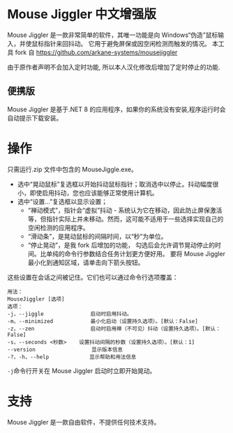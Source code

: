 Mouse Jiggler 中文增强版
============
Mouse Jiggler 是一款非常简单的软件，其唯一功能是向 Windows“伪造”鼠标输入，并使鼠标指针来回抖动。
它用于避免屏保或因空闲检测而触发的情况。
本工具 fork 自 https://github.com/arkane-systems/mousejiggler

由于原作者声明不会加入定时功能, 所以本人汉化修改后增加了定时停止的功能.

便携版
----------------
Mouse Jiggler 是基于.NET 8 的应用程序，如果你的系统没有安装,程序运行时会自动提示下载安装。

操作
=========
只需运行.zip 文件中包含的 MouseJiggle.exe。
+ 选中“晃动鼠标”复选框以开始抖动鼠标指针；取消选中以停止。抖动幅度很小，即使启用抖动，您也应该能够正常使用计算机。
+ 选中“设置...”复选框以显示设置；
   * “禅动模式”，指针会“虚拟”抖动 - 系统认为它在移动，因此防止屏保激活等，但指针实际上并未移动。然而，这可能不适用于一些选择实现自己的空闲检测的应用程序。
   * “滑动条”，是晃动鼠标的间隔时间，以“秒”为单位。
   * “停止晃动”，是我 fork 后增加的功能， 勾选后会允许调节晃动停止的时间。比单纯的命令行参数结合任务计划更方便好用。
要将 Mouse Jiggler 最小化到通知区域，请单击向下箭头按钮。

这些设置在会话之间被记住。它们也可以通过命令行选项覆盖：
```
用法：
MouseJiggler [选项]
选项：
-j，--jiggle               启动时启用抖动。
-m，--minimized            最小化启动（设置持久选项）。[默认：False]
-z，--zen                  启动时启用禅（不可见）抖动（设置持久选项）。[默认：False]
-s，--seconds <秒数>    设置抖动间隔的秒数（设置持久选项）。[默认：1]
--version                  显示版本信息
-?，-h，--help             显示帮助和用法信息
```
`-j`命令行开关在 Mouse Jiggler 启动时立即开始晃动。

支持
=======
Mouse Jiggler 是一款自由软件，不提供任何技术支持。

